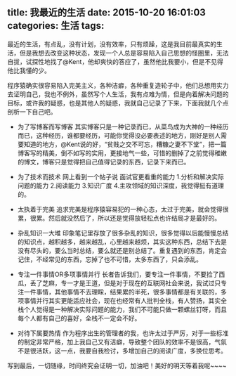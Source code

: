 title: 我最近的生活
date: 2015-10-20 16:01:03
categories: 生活
tags: 
---


最近的生活，有点乱，没有计划，没有效率，只有烦躁，这是我目前最真实的生活，但是我想去改变这种状态，发现一个人总是容易陷入自己思想的怪圈里，无法自拔，试探性地找了@Kent，他却爽快的答应了，虽然他比我要小，但是不见得他比我懂的少。


<!-- more -->

程序猿确实很容易陷入完美主义，各种洁癖，各种重复造轮子中，他们总想用实力去证明自己，我也不例外，虽然写个人生活，我有点难为情，但是向着解决问题的目标，或许我的疑惑，也是其他人的疑惑，我就自己记录了下来，下面我就几个点剖析一下自己吧。


- 为了写博客而写博客
其实博客只是一种记录而已，从菜鸟成为大神的一种经历而已，这种经历，谁都要经历，可能你觉得没必要表述的地方，刚好是别人需要知道的地方，@Kent说的好，“贫贱之交不可忘，糟糠之妻不下堂”，把一篇博客写的精美，倒不如写的实用，更接地气一些，可惜的删掉了之前觉得稚嫩的博文，博客只是觉得把自己值得记录的东西，记录下来而已。

- 为了技术而技术
网上看到一个帖子说 面试官更看重的能力 1.分析和解决实际问题的能力 2.阅读能力 3.知识广度 4.主攻领域的知识深度，我觉得挺有道理的。

- 太执着于完美
追求完美是程序猿容易犯的一种心态，太过于完美，就会觉得很累，很累。然后就没然后了，所以还是觉得放轻松点也许结局才是最好的。

- 杂乱知识一大堆
印象笔记里存放了很多杂乱的知识，很多觉得以后能慢慢总结的知识点，越积越多，越来越乱，心里越来越烦，其实这种东西，总结下去是没有尽头的，要么当时总结，要么就还是别总结了。重复遇到的东西，肯定会记住，不经常见的东西，忘掉了也不可惜，太多东西了，只会添乱。

- 专注一件事情OR多项事情并行
长者告诉我们，要专注一件事情，不要捡了西瓜，丢了芝麻，专一才是王道，但是对于现在的互联网社会来说，我试过只专注一件事情，其他事情不去理睬，结果累的半死，很多事情都是有关联的，多项事情并行其实更能适应社会，现在也经常有人批判全栈，有人赞扬，其实全栈个人觉得是一种解决实际问题的能力，我们不可能只做一颗螺丝钉呀，而且每个人都有自己的喜好，全栈不一定会不好。

- 对待下属要热情
作为程序出生的管理者的我，也许太过于严厉，对于一些标准的制定非常严格，加上我自己又有洁癖，导致整个团队的效率不是很高，气氛不是很活跃，这一点，我要自我检讨，多增加自己的阅读广度，多换位思考。



写到最后，一切随缘，时间终究会证明一切，加油吧！美好的明天等着我呢~~~~
